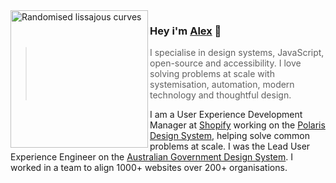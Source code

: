 <img src="https://api.harmonograph.art/3DFCB3/1C65F8/1.5" alt="Randomised lissajous curves" width="220" align="left">

### Hey i'm [Alex](http://alexpage.com.au) 👋

> I specialise in design systems, JavaScript, open-source and accessibility. I love solving problems at scale with systemisation, automation, modern technology and thoughtful design.

I am a User Experience Development Manager at [Shopify](https://www.shopify.com) working on the [Polaris Design System](https://polaris.shopify.com), helping solve common problems at scale. I was the Lead User Experience Engineer on the [Australian Government Design System](https://designsystem.gov.au). I worked in a team to align 1000+ websites over 200+ organisations.
